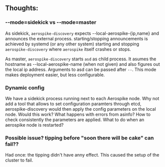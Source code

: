 
## Thoughts:

### --mode=sidekick vs --mode=master
As sidekick, `aerospike-discovery` expects --local-aerospike-{ip,name} and announces the external process. starting/stopping announcements is achieved by systemd (or any other system) starting and stopping `aerospike-discovery` where `aerospike` itself crashes or stops.

As master, `aerospike-discovery` starts `asd` as child process. It asumes the hostname as --local-aerospike-name (when not given) and also figures out the local ip address. Arguments to asd can be passed after `--`. This mode makes deployment easier, but less configurable.

### Dynamic config
We have a sidekick process running next to each Aerospike node. Why not add a tool that allows to set configuration paramters through etcd, aerospike-discovery would then apply the config parameters on the local node. Would this work? What happens with errors from asinfo? How to check consistently the parameters are applied. What to do when an aerospike node is restarted?

### Possible issue? tipping before "soon there will be cake" can fail??
Had once: the tipping didn't have anny effect. This caused the setup of the cluster to fail.
